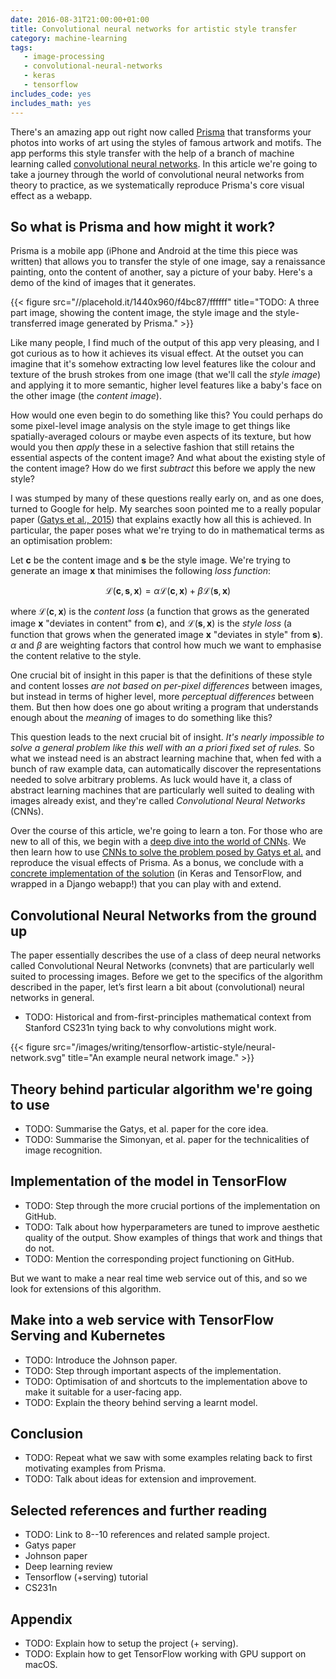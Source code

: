 ```yaml
---
date: 2016-08-31T21:00:00+01:00
title: Convolutional neural networks for artistic style transfer
category: machine-learning
tags:
   - image-processing
   - convolutional-neural-networks
   - keras
   - tensorflow
includes_code: yes
includes_math: yes
---
```


There's an amazing app out right now called [Prisma][prisma] that
transforms your photos into works of art using the styles of famous
artwork and motifs. The app performs this style transfer with the help
of a branch of machine learning called [convolutional neural
networks][cnn-wikipedia]. In this article we're going to take a
journey through the world of convolutional neural networks from theory
to practice, as we systematically reproduce Prisma's core visual
effect as a webapp.

## So what is Prisma and how might it work?

Prisma is a mobile app (iPhone and Android at the time this piece was
written) that allows you to transfer the style of one image, say a
renaissance painting, onto the content of another, say a picture of
your baby. Here's a demo of the kind of images that it generates.

{{< figure src="//placehold.it/1440x960/f4bc87/ffffff" title="TODO: A three part image, showing the content image, the style image and the style-transferred image generated by Prisma." >}}

Like many people, I find much of the output of this app very pleasing,
and I got curious as to how it achieves its visual effect. At the
outset you can imagine that it's somehow extracting low level features
like the colour and texture of the brush strokes from one image (that
we'll call the *style image*) and applying it to more semantic, higher
level features like a baby's face on the other image (the *content
image*).

How would one even begin to do something like this? You could perhaps
do some pixel-level image analysis on the style image to get things
like spatially-averaged colours or maybe even aspects of its texture,
but how would you then *apply* these in a selective fashion that still
retains the essential aspects of the content image? And what about the
existing style of the content image?  How do we first *subtract* this
before we apply the new style?

I was stumped by many of these questions really early on, and as one
does, turned to Google for help. My searches soon pointed me to a
really popular paper ([Gatys et al., 2015][neural-style-gatys-etal])
that explains exactly how all this is achieved. In particular, the
paper poses what we're trying to do in mathematical terms as an
optimisation problem:

Let $\mathbf{c}$ be the content image and $\mathbf{s}$ be the style
image. We're trying to generate an image $\mathbf{x}$ that minimises
the following *loss function*:

$$
\mathcal{L}(\mathbf{c}, \mathbf{s}, \mathbf{x}) =
\alpha \mathcal{L}(\mathbf{c}, \mathbf{x}) +
\beta \mathcal{L}(\mathbf{s}, \mathbf{x})
$$

where $\mathcal{L}(\mathbf{c}, \mathbf{x})$ is the *content loss* (a
function that grows as the generated image $\mathbf{x}$ "deviates in
content" from $\mathbf{c}$), and $\mathcal{L}(\mathbf{s}, \mathbf{x})$
is the *style loss* (a function that grows when the generated image
$\mathbf{x}$ "deviates in style" from $\mathbf{s}$). $\alpha$ and
$\beta$ are weighting factors that control how much we want to
emphasise the content relative to the style.

One crucial bit of insight in this paper is that the definitions of
these style and content losses *are not based on per-pixel
differences* between images, but instead in terms of higher level,
more *perceptual differences* between them. But then how does one go
about writing a program that understands enough about the *meaning* of
images to do something like this?

This question leads to the next crucial bit of insight.  *It's nearly
impossible to solve a general problem like this well with an a priori
fixed set of rules.* So what we instead need is an abstract learning
machine that, when fed with a bunch of raw example data, can
automatically discover the representations needed to solve arbitrary
problems. As luck would have it, a class of abstract learning machines
that are particularly well suited to dealing with images already
exist, and they're called *Convolutional Neural Networks* (CNNs).

Over the course of this article, we're going to learn a ton. For those
who are new to all of this, we begin with a [deep dive into the world
of CNNs][cnn-primer]. We then learn how to use [CNNs to solve the
problem posed by Gatys et al.][neural-style-algorithm] and reproduce
the visual effects of Prisma. As a bonus, we conclude with a [concrete
implementation of the solution][neural-style-implementation] (in Keras
and TensorFlow, and wrapped in a Django webapp!) that you can play
with and extend.

## Convolutional Neural Networks from the ground up

The paper essentially describes the use of a class of deep neural
networks called Convolutional Neural Networks (convnets) that are
particularly well suited to processing images. Before we get to the
specifics of the algorithm described in the paper, let’s first learn a
bit about (convolutional) neural networks in general.

- TODO: Historical and from-first-principles mathematical context from
  Stanford CS231n tying back to why convolutions might work.

{{< figure src="/images/writing/tensorflow-artistic-style/neural-network.svg" title="An example neural network image." >}}

## Theory behind particular algorithm we're going to use

- TODO: Summarise the Gatys, et al. paper for the core idea.
- TODO: Summarise the Simonyan, et al. paper for the technicalities of
  image recognition.

## Implementation of the model in TensorFlow

- TODO: Step through the more crucial portions of the implementation
  on GitHub.
- TODO: Talk about how hyperparameters are tuned to improve aesthetic
  quality of the output. Show examples of things that work and things
  that do not.
- TODO: Mention the corresponding project functioning on GitHub.

But we want to make a near real time web service out of this, and so
we look for extensions of this algorithm.

## Make into a web service with TensorFlow Serving and Kubernetes

- TODO: Introduce the Johnson paper.
- TODO: Step through important aspects of the implementation.
- TODO: Optimisation of and shortcuts to the implementation above to
  make it suitable for a user-facing app.
- TODO: Explain the theory behind serving a learnt model.

## Conclusion

- TODO: Repeat what we saw with some examples relating back to first
  motivating examples from Prisma.
- TODO: Talk about ideas for extension and improvement.


## Selected references and further reading

- TODO: Link to 8--10 references and related sample project.
- Gatys paper
- Johnson paper
- Deep learning review
- Tensorflow (+serving) tutorial
- CS231n

## Appendix

- TODO: Explain how to setup the project (+ serving).
- TODO: Explain how to get TensorFlow working with GPU support on
  macOS.


[prisma]: http://prisma-ai.com
[cnn-wikipedia]: https://en.wikipedia.org/wiki/Convolutional_neural_network
[cnn-primer]: #convolutional-neural-networks-from-the-ground-up
[neural-style-gatys-etal]: https://arxiv.org/abs/1508.06576
[neural-style-implementation]: https://TODO
[neural-style-algorithm]: #theory-behind-particular-algorithm-we-re-going-to-use
